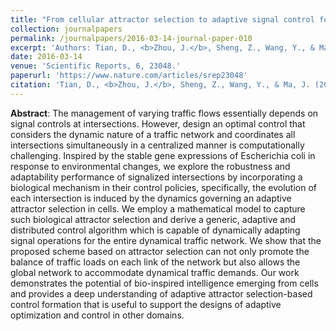 ```yaml
---
title: "From cellular attractor selection to adaptive signal control for traffic networks"
collection: journalpapers
permalink: /journalpapers/2016-03-14-journal-paper-010
excerpt: 'Authors: Tian, D., <b>Zhou, J.</b>, Sheng, Z., Wang, Y., & Ma, J.'
date: 2016-03-14
venue: 'Scientific Reports, 6, 23048.'
paperurl: 'https://www.nature.com/articles/srep23048'
citation: 'Tian, D., <b>Zhou, J.</b>, Sheng, Z., Wang, Y., & Ma, J. (2016). From cellular attractor selection to adaptive signal control for traffic networks. Scientific Reports, 6, 23048.'
---
```


**Abstract**: The management of varying traffic flows essentially depends on signal controls at intersections. However, design an optimal control that considers the dynamic nature of a traffic network and coordinates all intersections simultaneously in a centralized manner is computationally challenging. Inspired by the stable gene expressions of Escherichia coli in response to environmental changes, we explore the robustness and adaptability performance of signalized intersections by incorporating a biological mechanism in their control policies, specifically, the evolution of each intersection is induced by the dynamics governing an adaptive attractor selection in cells. We employ a mathematical model to capture such biological attractor selection and derive a generic, adaptive and distributed control algorithm which is capable of dynamically adapting signal operations for the entire dynamical traffic network. We show that the proposed scheme based on attractor selection can not only promote the balance of traffic loads on each link of the network but also allows the global network to accommodate dynamical traffic demands. Our work demonstrates the potential of bio-inspired intelligence emerging from cells and provides a deep understanding of adaptive attractor selection-based control formation that is useful to support the designs of adaptive optimization and control in other domains.

